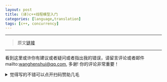 ```yaml
---
layout: post
title: (译)c++线程模型入门
categories: [language,translation]
tags: [c++, concurrency]
---
```



---

> 原文[链接](http://databasearchitects.blogspot.com/2020/10/c-concurrency-model-on-x86-for-dummies.html)










---

看到这里或许你有建议或者疑问或者指出我的错误，请留言评论或者邮件mailto:wanghenshui@qq.com, 多谢!  你的评论非常重要！
<details>
<summary>觉得写的不错可以点开扫码赞助几毛</summary>
<img src="https://wanghenshui.github.io/assets/wepay.png" alt="微信转账">
</details>